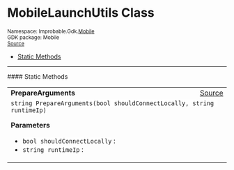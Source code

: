 
# MobileLaunchUtils Class
<sup>
Namespace: Improbable.Gdk.<a href="{{.Site.BaseURL}}/api/mobile-index">Mobile</a><br/>
GDK package: Mobile<br/>
<a href="https://www.github.com/spatialos/gdk-for-unity/blob/88a422dc255ef1d47ee9385f226ca439f31c000b/workers/unity/Packages/io.improbable.gdk.mobile/Editor/MobileLaunchUtils.cs/#L8">Source</a>
<style>
a code {
                    padding: 0em 0.25em!important;
}
code {
                    background-color: #ffffff!important;
}
</style>
</sup>
<nav id="pageToc" class="page-toc"><ul><li><a href="#static-methods">Static Methods</a>
</ul></nav>











</p>
<hr style="width:100%; border-top-color:#d8d8d8" />
#### Static Methods


</p>




<table width="100%">
    <tr>
        <td style="border-right:none"><a id="preparearguments-bool-string"></a><b>PrepareArguments</b></td>
        <td style="border-left:none; text-align:right"><a href="https://www.github.com/spatialos/gdk-for-unity/blob/88a422dc255ef1d47ee9385f226ca439f31c000b/workers/unity/Packages/io.improbable.gdk.mobile/Editor/MobileLaunchUtils.cs/#L12">Source</a></td>
    </tr>
    <tr>
        <td colspan="2">
<code>string PrepareArguments(bool shouldConnectLocally, string runtimeIp)</code></p>



</p>

<b>Parameters</b>

<ul>
<li><code>bool shouldConnectLocally</code> : </li>
<li><code>string runtimeIp</code> : </li>
</ul>





</td>
    </tr>
</table>







